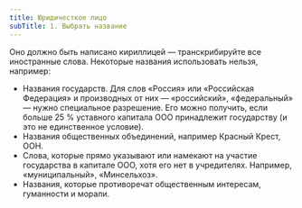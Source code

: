 ```yaml
---
title: Юридичесткое лицо
subTitle: 1. Выбрать название
---
```


Оно должно быть написано кириллицей — транскрибируйте все иностранные слова. Некоторые названия использовать нельзя, например:

- Названия государств. Для слов «Россия» или «Российская Федерация» и производных от них — «российский», «федеральный» — нужно специальное разрешение. Его можно получить, если больше 25 % уставного капитала ООО принадлежит государству (и это не единственное условие).
- Названия общественных объединений, например Красный Крест, ООН.
- Слова, которые прямо указывают или намекают на участие государства в капитале ООО, хотя его нет в учредителях. Например, «муниципальный», «Минсельхоз».
- Названия, которые противоречат общественным интересам, гуманности и морали.